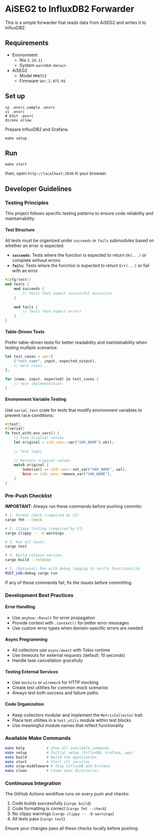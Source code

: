 # AiSEG2 to InfluxDB2 Forwarder

This is a simple forwarder that reads data from AiSEG2 and writes it to InfluxDB2.

## Requirements

- Environment
    - Nix `2.24.11`
    - System `aarch64-darwin`
- AiSEG2
    - Model `MKN713`
    - Firmware `Ver.2.97I-01`

## Set up

```shell
cp .envrc.sample .envrc
vi .envrc
# Edit .envrc
direnv allow
```

Prepare InfluxDB2 and Grafana.

```shell
make setup
```

## Run

```shell
make start
```

then, open `http://localhost:3030` in your browser.

## Developer Guidelines

### Testing Principles

This project follows specific testing patterns to ensure code reliability and maintainability:

#### Test Structure
All tests must be organized under `succeeds` or `fails` submodules based on whether an error is expected:
- **`succeeds`**: Tests where the function is expected to return `Ok(...)` or complete without errors
- **`fails`**: Tests where the function is expected to return `Err(...)` or fail with an error

```rust
#[cfg(test)]
mod tests {
    mod succeeds {
        // Tests that expect successful execution
    }
    
    mod fails {
        // Tests that expect errors
    }
}
```

#### Table-Driven Tests
Prefer table-driven tests for better readability and maintainability when testing multiple scenarios:

```rust
let test_cases = vec![
    ("test_name", input, expected_output),
    // more cases...
];

for (name, input, expected) in test_cases {
    // test implementation
}
```

#### Environment Variable Testing
Use `serial_test` crate for tests that modify environment variables to prevent race conditions:

```rust
#[test]
#[serial]
fn test_with_env_vars() {
    // Save original values
    let original = std::env::var("VAR_NAME").ok();
    
    // Test logic
    
    // Restore original values
    match original {
        Some(val) => std::env::set_var("VAR_NAME", val),
        None => std::env::remove_var("VAR_NAME"),
    }
}
```

### Pre-Push Checklist

**IMPORTANT**: Always run these commands before pushing commits:

```bash
# 1. Format check (required by CI)
cargo fmt --check

# 2. Clippy linting (required by CI)
cargo clippy -- -D warnings

# 3. Run all tests
cargo test

# 4. Build release version
cargo build --release

# 5. (Optional) Run with debug logging to verify functionality
RUST_LOG=debug cargo run
```

If any of these commands fail, fix the issues before committing.

### Development Best Practices

#### Error Handling
- Use `anyhow::Result` for error propagation
- Provide context with `.context()` for better error messages
- Use custom error types when domain-specific errors are needed

#### Async Programming
- All collectors use `async/await` with Tokio runtime
- Use timeouts for external requests (default: 10 seconds)
- Handle task cancellation gracefully

#### Testing External Services
- Use `mockito` or `wiremock` for HTTP mocking
- Create test utilities for common mock scenarios
- Always test both success and failure paths

#### Code Organization
- Keep collectors modular and implement the `MetricCollector` trait
- Place test utilities in a `test_utils` module within test blocks
- Use meaningful module names that reflect functionality

### Available Make Commands

```bash
make help          # Show all available commands
make setup         # Initial setup (InfluxDB, Grafana, app)
make build         # Build the application
make start         # Start all services
make stop-middleware # Stop InfluxDB and Grafana
make clean         # Clean data directories
```

### Continuous Integration

The GitHub Actions workflow runs on every push and checks:
1. Code builds successfully (`cargo build`)
2. Code formatting is correct (`cargo fmt --check`)
3. No clippy warnings (`cargo clippy -- -D warnings`)
4. All tests pass (`cargo test`)

Ensure your changes pass all these checks locally before pushing.
